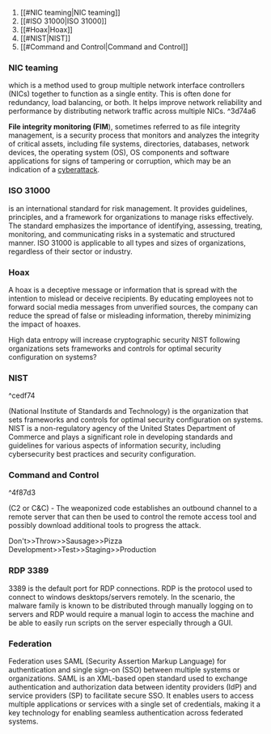 1. [[#NIC teaming|NIC teaming]]
1. [[#ISO 31000|ISO 31000]]
1. [[#Hoax|Hoax]]
1. [[#NIST|NIST]]
1. [[#Command and Control|Command and Control]]


### NIC teaming

which is a method used to group multiple network interface controllers (NICs) together to function as a single entity. This is often done for redundancy, load balancing, or both. It helps improve network reliability and performance by distributing network traffic across multiple NICs. ^3d74a6

**File integrity monitoring (FIM**), sometimes referred to as file integrity management, is a security process that monitors and analyzes the integrity of critical assets, including file systems, directories, databases, network devices, the operating system (OS), OS components and software applications for signs of tampering or corruption, which may be an indication of a [cyberattack](https://www.crowdstrike.com/cybersecurity-101/cyberattacks/).

### ISO 31000
is an international standard for risk management. It provides guidelines, principles, and a framework for organizations to manage risks effectively. The standard emphasizes the importance of identifying, assessing, treating, monitoring, and communicating risks in a systematic and structured manner. ISO 31000 is applicable to all types and sizes of organizations, regardless of their sector or industry.

### Hoax 
A hoax is a deceptive message or information that is spread with the intention to mislead or deceive recipients. By educating employees not to forward social media messages from unverified sources, the company can reduce the spread of false or misleading information, thereby minimizing the impact of hoaxes.

High data entropy will increase cryptographic security
NIST
following organizations sets frameworks and controls for optimal security configuration on systems?

### NIST

^cedf74

(National Institute of Standards and Technology) is the organization that sets frameworks and controls for optimal security configuration on systems. NIST is a non-regulatory agency of the United States Department of Commerce and plays a significant role in developing standards and guidelines for various aspects of information security, including cybersecurity best practices and security configuration.


### Command and Control 

^4f87d3

(C2 or C&C) - The weaponized code establishes an outbound channel to a remote server that can then be used to control the remote access tool and possibly download additional tools to progress the attack.


Don't>>Throw>>Sausage>>Pizza 
Development>>Test>>Staging>>Production

### RDP 3389

3389 is the default port for RDP connections. RDP is the protocol used to connect to windows desktops/servers remotely. In the scenario, the malware family is known to be distributed through manually logging on to servers and RDP would require a manual login to access the machine and be able to easily run scripts on the server especially through a GUI.

### Federation
Federation uses SAML (Security Assertion Markup Language) for authentication and single sign-on (SSO) between multiple systems or organizations. SAML is an XML-based open standard used to exchange authentication and authorization data between identity providers (IdP) and service providers (SP) to facilitate secure SSO. It enables users to access multiple applications or services with a single set of credentials, making it a key technology for enabling seamless authentication across federated systems.